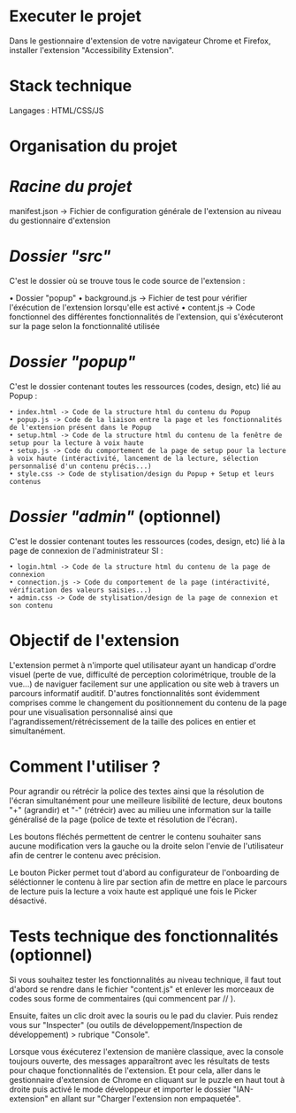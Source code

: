 # Executer le projet

Dans le gestionnaire d'extension de votre navigateur Chrome et Firefox, installer l'extension "Accessibility Extension".

# Stack technique

Langages : HTML/CSS/JS

# Organisation du projet

# _Racine du projet_

manifest.json -> Fichier de configuration générale de l'extension au niveau du gestionnaire d'extension

# _Dossier "src"_

C'est le dossier où se trouve tous le code source de l'extension :

• Dossier "popup"
• background.js -> Fichier de test pour vérifier l'éxécution de l'extension lorsqu'elle est activé
• content.js -> Code fonctionnel des différentes fonctionnalités de l'extension, qui s'éxécuteront sur la page selon la fonctionnalité utilisée

# _Dossier "popup"_

C'est le dossier contenant toutes les ressources (codes, design, etc) lié au Popup :

    • index.html -> Code de la structure html du contenu du Popup
    • popup.js -> Code de la liaison entre la page et les fonctionnalités de l'extension présent dans le Popup
    • setup.html -> Code de la structure html du contenu de la fenêtre de setup pour la lecture à voix haute
    • setup.js -> Code du comportement de la page de setup pour la lecture à voix haute (intéractivité, lancement de la lecture, sélection personnalisé d'un contenu précis...)
    • style.css -> Code de stylisation/design du Popup + Setup et leurs contenus

# _Dossier "admin"_ (optionnel)

C'est le dossier contenant toutes les ressources (codes, design, etc) lié à la page de connexion de l'administrateur SI :

    • login.html -> Code de la structure html du contenu de la page de connexion
    • connection.js -> Code du comportement de la page (intéractivité, vérification des valeurs saisies...)
    • admin.css -> Code de stylisation/design de la page de connexion et son contenu
    
# Objectif de l'extension

L'extension permet à n'importe quel utilisateur ayant un handicap d'ordre visuel (perte de vue, difficulté de perception colorimétrique, trouble de la vue...) de naviguer facilement sur une application ou site web à travers un parcours informatif auditif.
D'autres fonctionnalités sont évidemment comprises comme le changement du positionnement du contenu de la page pour une visualisation personnalisé ainsi que l'agrandissement/rétrécissement de la taille des polices en entier et simultanément.

# Comment l'utiliser ?

Pour agrandir ou rétrécir la police des textes ainsi que la résolution de l'écran simultanément pour une meilleure lisibilité de lecture, deux boutons "+" (agrandir) et "-" (rétrécir) avec au milieu une information sur la taille généralisé de la page (police de texte et résolution de l'écran).

Les boutons fléchés permettent de centrer le contenu souhaiter sans aucune modification vers la gauche ou la droite selon l'envie de l'utilisateur afin de centrer le contenu avec précision.

Le bouton Picker permet tout d'abord au configurateur de l'onboarding de séléctionner le contenu à lire par section afin de mettre en place le parcours de lecture puis la lecture a voix haute est appliqué une fois le Picker désactivé.

# Tests technique des fonctionnalités (optionnel)

Si vous souhaitez tester les fonctionnalités au niveau technique, il faut tout d'abord se rendre dans le fichier "content.js" et enlever les morceaux de codes sous forme de commentaires (qui commencent par // ).

Ensuite, faites un clic droit avec la souris ou le pad du clavier. Puis rendez vous sur "Inspecter" (ou outils de développement/Inspection de développement) > rubrique "Console".

Lorsque vous éxécuterez l'extension de manière classique, avec la console toujours ouverte, des messages apparaîtront avec les résultats de tests pour chaque fonctionnalités de l'extension. Et pour cela, aller dans le gestionnaire d'extension de Chrome en cliquant sur le puzzle en haut tout à droite puis activé le mode développeur et importer le dossier "IAN-extension" en allant sur "Charger l'extension non empaquetée".